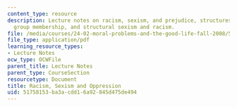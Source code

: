 ```yaml
---
content_type: resource
description: Lecture notes on racism, sexism, and prejudice, structures and power,
  group membership, and structural sexism and racism.
file: /media/courses/24-02-moral-problems-and-the-good-life-fall-2008/51758153ba3acdd16a92845d475de494_lec_16.pdf
file_type: application/pdf
learning_resource_types:
- Lecture Notes
ocw_type: OCWFile
parent_title: Lecture Notes
parent_type: CourseSection
resourcetype: Document
title: Racism, Sexism and Oppression
uid: 51758153-ba3a-cdd1-6a92-845d475de494
---
```

